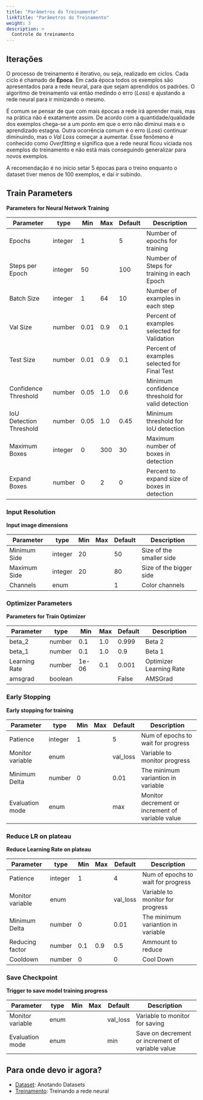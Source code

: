 ```yaml
---
title: "Parâmetros do Treinamento"
linkTitle: "Parâmetros do Treinamento"
weight: 3
description: >
  Controle do treinamento
---
```


## Iterações
O processo de treinamento é iterativo, ou seja, realizado em ciclos. Cada ciclo é chamado de **Época**.
Em cada época todos os exemplos são apresentados para a rede neural, para que sejam aprendidos os padrões. O
algoritmo de treinamento vai então medindo o erro (*Loss*) e ajustando a rede neural para ir minizando o mesmo.

É comum se pensar de que com mais épocas a rede irá aprender mais, mas na prática não é exatamente assim. De acordo
com a quantidade/qualidade dos exemplos chega-se a um ponto em que o erro não diminui mais e o aprendizado estagna. Outra
ocorrência comum é o erro (*Loss*) continuar diminuindo, mas o *Val Loss* começar a aumentar. Esse fenômeno é conhecido
como *Overfitting* e significa que a rede neural ficou viciada nos exemplos do treinamento e não está mais conseguindo
generalizar para novos exemplos.

A recomendação é no início setar 5 épocas para o treino enquanto o dataset tiver menos de 100 exemplos, e daí ir subindo.

<!-- <parm_table> -->


## Train Parameters

**Parameters for Neural Network Training**

|Parameter|type|Min|Max|Default|Description|
|---------|----|---|---|-------|-----------|
|Epochs|integer|1||5|Number of epochs for training|
|Steps per Epoch|integer|50||100|Number of Steps for training in each Epoch|
|Batch Size|integer|1|64|10|Number of examples in each step|
|Val Size|number|0.01|0.9|0.1|Percent of examples selected for Validation|
|Test Size|number|0.01|0.9|0.1|Percent of examples selected for Final Test|
|Confidence Threshold|number|0.05|1.0|0.6|Minimum confidence threshold for valid detection|
|IoU Detection Threshold|number|0.05|1.0|0.45|Minimum threshold for IoU detection|
|Maximum Boxes|integer|0|300|30|Maximum number of boxes in detection|
|Expand Boxes|number|0|2|0|Percent to expand size of boxes in detection|


### Input Resolution

**Input image dimensions**

|Parameter|type|Min|Max|Default|Description|
|---------|----|---|---|-------|-----------|
|Minimum Side|integer|20||50|Size of the smaller side|
|Maximum Side|integer|20||80|Size of the bigger side|
|Channels|enum|||1|Color channels|




### Optimizer Parameters

**Parameters for Train Optimizer**

|Parameter|type|Min|Max|Default|Description|
|---------|----|---|---|-------|-----------|
|beta_2|number|0.1|1.0|0.999|Beta 2|
|beta_1|number|0.1|1.0|0.9|Beta 1|
|Learning Rate|number|1e-06|0.1|0.001|Optimizer Learning Rate|
|amsgrad|boolean|||False|AMSGrad|




### Early Stopping

**Early stopping for training**

|Parameter|type|Min|Max|Default|Description|
|---------|----|---|---|-------|-----------|
|Patience|integer|1||5|Num of epochs to wait for progress|
|Monitor variable|enum|||val_loss|Variable to monitor progress|
|Minimum Delta|number|0||0.01|The minimum variantion in variable|
|Evaluation mode|enum|||max|Monitor decrement or increment of variable value|




### Reduce LR on plateau

**Reduce Learning Rate on plateau**

|Parameter|type|Min|Max|Default|Description|
|---------|----|---|---|-------|-----------|
|Patience|integer|1||4|Num of epochs to wait for progress|
|Monitor variable|enum|||val_loss|Variable to monitor for progress|
|Minimum Delta|number|0||0.01|The minimum variantion in variable|
|Reducing factor|number|0.1|0.9|0.5|Ammount to reduce|
|Cooldown|number|0||0|Cool Down|




### Save Checkpoint

**Trigger to save model training progress**

|Parameter|type|Min|Max|Default|Description|
|---------|----|---|---|-------|-----------|
|Monitor variable|enum|||val_loss|Variable to monitor for saving|
|Evaluation mode|enum|||min|Save on decrement or increment of variable value|




<!-- </parm_table> -->

## Para onde devo ir agora?

* [Dataset](/docs/concepts/dataset/): Anotando Datasets
* [Treinamento](/docs/concepts/training/): Treinando a rede neural
